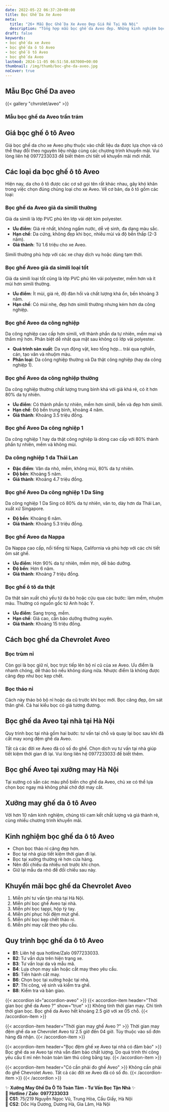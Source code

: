 ```yaml
---
date: 2022-05-22 06:37:28+00:00
title: Bọc Ghế Da Xe Aveo
meta:
  title: "26+ Mẫu Bọc Ghế Da Xe Aveo Đẹp Giá Rẻ Tại Hà Nội"
  description: "Tổng hợp mẫu bọc ghế da Aveo đẹp. Những kinh nghiệm bọc ghế ô tô Aveo. Chương trình khuyến mãi bọc ghế Chevrolet Aveo. Bảng giá bọc ghế da xe Aveo"
draft: false
keywords:
- bọc ghế da xe Aveo
- bọc ghế da ô tô Aveo
- bọc ghế ô tô Aveo
- bọc ghế da Aveo
lastmod: 2024-11-05 06:51:58.687000+00:00
thumbnail: /img/thumb/boc-ghe-da-aveo.jpg
noCover: true
---
```


## Mẫu Bọc Ghế Da aveo
{{< gallery "chvrolet/aveo" >}}

### Mẫu bọc ghế da Aveo trần trám

## Giá bọc ghế ô tô Aveo
Giá bọc ghế da cho xe Aveo phụ thuộc vào chất liệu da được lựa chọn và có thể thay đổi theo nguyên liệu nhập cùng các chương trình khuyến mãi. Vui lòng liên hệ 0977233033 để biết thêm chi tiết về khuyến mãi mới nhất.

## Các loại da bọc ghế ô tô Aveo
Hiện nay, da cho ô tô được các cơ sở gọi tên rất khác nhau, gây khó khăn trong việc chọn đúng chủng loại cho xe Aveo. Về cơ bản, da ô tô gồm các loại:

### Bọc ghế da Aveo giả da simili thường
Giả da simili là lớp PVC phủ lên lớp vải dệt kim polyester.

- **Ưu điểm**: Giá rẻ nhất, không ngấm nước, dễ vệ sinh, đa dạng màu sắc.
- **Hạn chế**: Da cứng, không đẹp khi bọc, nhiều mùi và độ bền thấp (2-3 năm).
- **Giá thành**: Từ 1.6 triệu cho xe Aveo.

Simili thường phù hợp với các xe chạy dịch vụ hoặc dùng tạm thời.

### Bọc ghế Aveo giả da simili loại tốt
Giả da simili loại tốt cũng là lớp PVC phủ lên vải polyester, mềm hơn và ít mùi hơn simili thường.

- **Ưu điểm**: Ít mùi, giá rẻ, độ đàn hồi và chất lượng khá ổn, bền khoảng 3 năm.
- **Hạn chế**: Có mùi nhẹ, đẹp hơn simili thường nhưng kém hơn da công nghiệp.

### Bọc ghế Aveo da công nghiệp
Da công nghiệp cao cấp hơn simili, với thành phần da tự nhiên, mềm mại và thẩm mỹ hơn. Phân biệt dễ nhất qua mặt sau không có lớp vải polyester.

- **Quá trình sản xuất**: Da vụn động vật, keo tổng hợp... trải qua nghiền, cán, tạo vân và nhuộm màu.
- **Phân loại**: Da công nghiệp thường và Da thật công nghiệp (hay da công nghiệp 1).

### Bọc ghế Aveo da công nghiệp thường
Da công nghiệp thường chất lượng trung bình khá với giá khá rẻ, có ít hơn 80% da tự nhiên.

- **Ưu điểm**: Có thành phần tự nhiên, mềm hơn simili, bền và đẹp hơn simili.
- **Hạn chế**: Độ bền trung bình, khoảng 4 năm.
- **Giá thành**: Khoảng 3.5 triệu đồng.

### Bọc ghế Aveo Da công nghiệp 1
Da công nghiệp 1 hay da thật công nghiệp là dòng cao cấp với 80% thành phần tự nhiên, mềm và không mùi.

### Da công nghiệp 1 da Thái Lan
- **Đặc điểm**: Vân da nhỏ, mềm, không mùi, 80% da tự nhiên.
- **Độ bền**: Khoảng 5 năm.
- **Giá thành**: Khoảng 4.7 triệu đồng.

### Bọc ghế Aveo Da công nghiệp 1 Da Sing
Da công nghiệp 1 Da Sing có 80% da tự nhiên, vân to, dày hơn da Thái Lan, xuất xứ Singapore.

- **Độ bền**: Khoảng 6 năm.
- **Giá thành**: Khoảng 5.3 triệu đồng.

### Bọc ghế Aveo da Nappa
Da Nappa cao cấp, nổi tiếng từ Napa, California và phù hợp với các chi tiết ôm sát ghế.

- **Ưu điểm**: Hơn 90% da tự nhiên, mềm mịn, dễ bảo dưỡng.
- **Độ bền**: Hơn 6 năm.
- **Giá thành**: Khoảng 7 triệu đồng.

### Bọc ghế ô tô da thật
Da thật sản xuất chủ yếu từ da bò hoặc cừu qua các bước: làm mềm, nhuộm màu. Thường có nguồn gốc từ Anh hoặc Ý.

- **Ưu điểm**: Sang trọng, mềm.
- **Hạn chế**: Giá cao, cần bảo dưỡng thường xuyên.
- **Giá thành**: Khoảng 15 triệu đồng.

## Cách bọc ghế da Chevrolet Aveo

### Bọc trùm nỉ
Còn gọi là bọc giữ nỉ, bọc trực tiếp lên bộ nỉ cũ của xe Aveo. Ưu điểm là nhanh chóng, dễ tháo bỏ nếu không dùng nữa. Nhược điểm là không được căng đẹp như bọc kẹp chết.

### Bọc tháo nỉ
Cách này tháo bỏ bộ nỉ hoặc da cũ trước khi bọc mới. Bọc căng đẹp, ôm sát thân ghế. Cả hai kiểu bọc có giá tương đương.

## Bọc ghế da Aveo tại nhà tại Hà Nội
Quy trình bọc tại nhà gồm hai bước: tư vấn tại chỗ và quay lại bọc sau khi đã cắt may xong đệm ghế da Aveo.

Tất cả các đời xe Aveo đã có số đo ghế. Chọn dịch vụ tư vấn tại nhà giúp tiết kiệm thời gian đi lại. Vui lòng liên hệ 0977233033 để biết thêm.

## Bọc ghế Aveo tại xưởng may Hà Nội
Tại xưởng có sẵn các màu phổ biến cho ghế da Aveo, chủ xe có thể lựa chọn bọc ngay mà không phải chờ đợi may cắt.

## Xưởng may ghế da ô tô Aveo
Với hơn 10 năm kinh nghiệm, chúng tôi cam kết chất lượng và giá thành rẻ, cùng nhiều chương trình khuyến mãi.

## Kinh nghiệm bọc ghế da ô tô Aveo
- Chọn bọc tháo nỉ căng đẹp hơn.
- Bọc tại nhà giúp tiết kiệm thời gian đi lại.
- Bọc tại xưởng thường rẻ hơn cửa hàng.
- Nên đối chiếu da nhiều nơi trước khi chọn.
- Giữ lại mẫu da nhỏ để đối chiếu sau này.

## Khuyến mãi bọc ghế da Chevrolet Aveo
1. Miễn phí tư vấn tận nhà tại Hà Nội.
2. Miễn phí bọc ghế Aveo tại nhà.
3. Miễn phí bọc tappi, hộp tỳ tay.
4. Miễn phí phục hồi đệm mút ghế.
5. Miễn phí bọc kẹp chết tháo nỉ.
6. Miễn phí may cắt theo yêu cầu.

## Quy trình bọc ghế da ô tô Aveo
- **B1**: Liên hệ qua hotline/Zalo 0977233033.
- **B2**: Tư vấn dựa trên hiện trạng xe.
- **B3**: Tư vấn loại da và mẫu mã.
- **B4**: Lựa chọn may sẵn hoặc cắt may theo yêu cầu.
- **B5**: Tiến hành cắt may.
- **B6**: Chọn bọc tại xưởng hoặc tại nhà.
- **B7**: Thi công, vệ sinh và kiểm tra ghế.
- **B8**: Kiểm tra và bàn giao.

{{< accordion id="accordion-aveo" >}}
  {{< accordion-item header="Thời gian bọc ghế da Aveo ?" show="true" >}}
    Không tính thời gian may. Chỉ tính thời gian bọc. Bọc ghế da Aveo hết khoảng 2.5 giờ với xe 05 chỗ.
  {{< /accordion-item >}}
  
  {{< accordion-item header="Thời gian may ghế Aveo ?" >}}
    Thời gian may đệm ghế da xe Chevrolet Aveo từ 2.5 giờ đến 04 giờ. Tùy thuộc vào số đơn hàng đã nhận.
  {{< /accordion-item >}}
  
  {{< accordion-item header="Bọc đệm ghế xe Aveo tại nhà có đảm bảo" >}}
    Bọc ghế da xe Aveo tại nhà vẫn đảm bảo chất lượng. Do quá trình thi công yêu cầu tỉ mỉ nên hoàn toàn làm thủ công bằng tay.
  {{< /accordion-item >}}
  
  {{< accordion-item header="Có cần phải đo ghế Aveo" >}}
    Không cần phải đo ghế Chevrolet Aveo. Tất cả các đời xe Aveo đã có số đo.
  {{< /accordion-item >}}
{{< /accordion >}}

 ✨ **Xưởng May Ghế Da Ô Tô Toàn Tâm - Tư Vấn Bọc Tận Nhà** ✨  
📱 **Hotline / Zalo**: **0977233033**  
📍 **CS1**: 75/219 Nguyễn Ngọc Vũ, Trung Hòa, Cầu Giấy, Hà Nội  
📍 **CS2**: Dốc Hạ Dương, Dương Hà, Gia Lâm, Hà Nội
